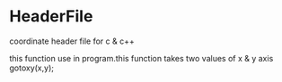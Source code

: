 # HeaderFile
coordinate header file for c &amp; c++ 

this function use in program.this function takes two values of x & y axis              gotoxy(x,y);
